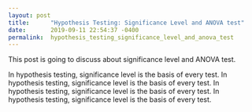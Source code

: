 ```yaml
---
layout: post
title:      "Hypothesis Testing: Significance Level and ANOVA test"
date:       2019-09-11 22:54:37 -0400
permalink:  hypothesis_testing_significance_level_and_anova_test
---
```



This post is going to discuss about significance level and ANOVA test.

In hypothesis testing, significance level is the basis of every test. In hypothesis testing, significance level is the basis of every test. In hypothesis testing, significance level is the basis of every test. In hypothesis testing, significance level is the basis of every test. 
